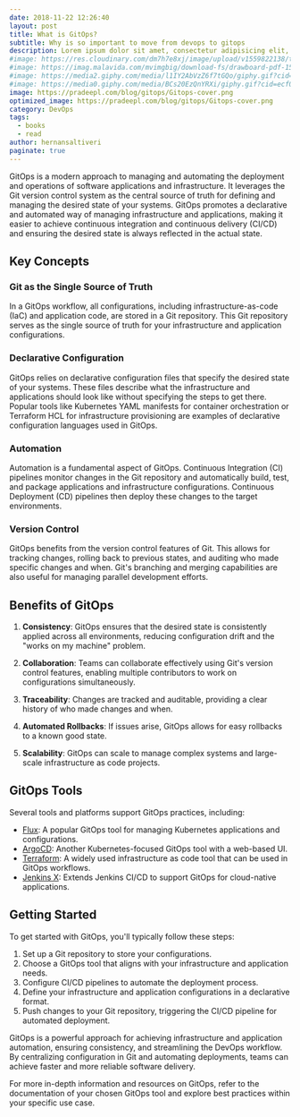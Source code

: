 ```yaml
---
date: 2018-11-22 12:26:40
layout: post
title: What is GitOps?
subtitle: Why is so important to move from devops to gitops
description: Lorem ipsum dolor sit amet, consectetur adipisicing elit, sed do eiusmod tempor incididunt ut labore et dolore magna aliqua.
#image: https://res.cloudinary.com/dm7h7e8xj/image/upload/v1559822138/theme9_v273a9.jpg
#image: https://imag.malavida.com/mvimgbig/download-fs/drawboard-pdf-15322-5.jpg
#image: https://media2.giphy.com/media/l1IY2AbVzZ6f7tGQo/giphy.gif?cid=ecf05e47c46f4c993306fa86540461d15f358257b387d43f&rid=giphy.gif
#image: https://media0.giphy.com/media/BCs20EzQnYRXi/giphy.gif?cid=ecf05e47f232b1b79d83818de57145545e1c0893e38473eb&rid=giphy.gif
image: https://pradeepl.com/blog/gitops/Gitops-cover.png
optimized_image: https://pradeepl.com/blog/gitops/Gitops-cover.png
category: DevOps
tags:
  - books
  - read
author: hernansaltiveri
paginate: true
---
```


GitOps is a modern approach to managing and automating the deployment and operations of software applications and infrastructure. It leverages the Git version control system as the central source of truth for defining and managing the desired state of your systems. GitOps promotes a declarative and automated way of managing infrastructure and applications, making it easier to achieve continuous integration and continuous delivery (CI/CD) and ensuring the desired state is always reflected in the actual state.

## Key Concepts

### Git as the Single Source of Truth

In a GitOps workflow, all configurations, including infrastructure-as-code (IaC) and application code, are stored in a Git repository. This Git repository serves as the single source of truth for your infrastructure and application configurations.

### Declarative Configuration

GitOps relies on declarative configuration files that specify the desired state of your systems. These files describe what the infrastructure and applications should look like without specifying the steps to get there. Popular tools like Kubernetes YAML manifests for container orchestration or Terraform HCL for infrastructure provisioning are examples of declarative configuration languages used in GitOps.

### Automation

Automation is a fundamental aspect of GitOps. Continuous Integration (CI) pipelines monitor changes in the Git repository and automatically build, test, and package applications and infrastructure configurations. Continuous Deployment (CD) pipelines then deploy these changes to the target environments.

### Version Control

GitOps benefits from the version control features of Git. This allows for tracking changes, rolling back to previous states, and auditing who made specific changes and when. Git's branching and merging capabilities are also useful for managing parallel development efforts.

## Benefits of GitOps

1. **Consistency**: GitOps ensures that the desired state is consistently applied across all environments, reducing configuration drift and the "works on my machine" problem.

2. **Collaboration**: Teams can collaborate effectively using Git's version control features, enabling multiple contributors to work on configurations simultaneously.

3. **Traceability**: Changes are tracked and auditable, providing a clear history of who made changes and when.

4. **Automated Rollbacks**: If issues arise, GitOps allows for easy rollbacks to a known good state.

5. **Scalability**: GitOps can scale to manage complex systems and large-scale infrastructure as code projects.

## GitOps Tools

Several tools and platforms support GitOps practices, including:

- [Flux](https://fluxcd.io/): A popular GitOps tool for managing Kubernetes applications and configurations.
- [ArgoCD](https://argoproj.github.io/argo-cd/): Another Kubernetes-focused GitOps tool with a web-based UI.
- [Terraform](https://www.terraform.io/): A widely used infrastructure as code tool that can be used in GitOps workflows.
- [Jenkins X](https://jenkins-x.io/): Extends Jenkins CI/CD to support GitOps for cloud-native applications.

## Getting Started

To get started with GitOps, you'll typically follow these steps:

1. Set up a Git repository to store your configurations.
2. Choose a GitOps tool that aligns with your infrastructure and application needs.
3. Configure CI/CD pipelines to automate the deployment process.
4. Define your infrastructure and application configurations in a declarative format.
5. Push changes to your Git repository, triggering the CI/CD pipeline for automated deployment.

GitOps is a powerful approach for achieving infrastructure and application automation, ensuring consistency, and streamlining the DevOps workflow. By centralizing configuration in Git and automating deployments, teams can achieve faster and more reliable software delivery.

For more in-depth information and resources on GitOps, refer to the documentation of your chosen GitOps tool and explore best practices within your specific use case.











